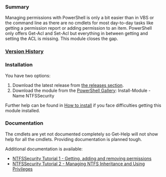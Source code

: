 ### Summary
Managing permissions with PowerShell is only a bit easier than in VBS or the command line as there are no cmdlets for most day-to-day tasks like getting a permission report or adding permission to an item. PowerShell only offers Get-Acl and Set-Acl but everything in between getting and setting the ACL is missing. This module closes the gap.

### [Version History](https://github.com/raandree/NTFSSecurity/wiki/Version-History)

### Installation
You have two options:
1. Download the latest release from [the releases section](https://github.com/raandree/NTFSSecurity/releases).
2. Download the module from the [PowerShell Gallery](https://www.powershellgallery.com/packages/NTFSSecurity): Install-Module -Name NTFSSecurity

Further help can be found in [How to install](https://github.com/raandree/NTFSSecurity/wiki/How-to-install) if you face difficulties getting this module installed.

### Documentation
The cmdlets are yet not documented completely so Get-Help will not show help for all the cmdlets. Providing documentation is planned tough.

Additional documentation is available:
* [NTFSSecurity Tutorial 1 - Getting, adding and removing permissions](http://blogs.technet.com/b/fieldcoding/archive/2014/12/05/ntfssecurity-tutorial-1-getting-adding-and-removing-permissions.aspx)
* [NTFSSecurity Tutorial 2 - Managing NTFS Inheritance and Using Privileges](http://blogs.technet.com/b/fieldcoding/archive/2014/12/05/ntfssecurity-tutorial-2-managing-ntfs-inheritance-and-using-privileges.aspx)
